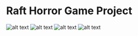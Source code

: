 # Raft Horror Game Project
![alt text](https://github.com/Dexaben/raft_game/blob/master/screenshot/1.PNG?raw=true)
![alt text](https://github.com/Dexaben/raft_game/blob/master/screenshot/2.PNG?raw=true)
![alt text](https://github.com/Dexaben/raft_game/blob/master/screenshot/3.PNG?raw=true)
![alt text](https://github.com/Dexaben/raft_game/blob/master/screenshot/4.PNG?raw=true)
